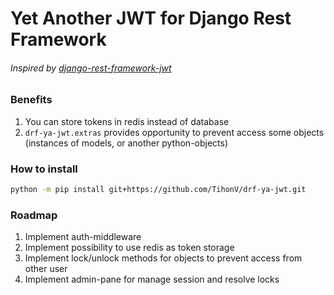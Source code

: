# Yet Another JWT for Django Rest Framework
###### Inspired by [django-rest-framework-jwt](https://github.com/GetBlimp/django-rest-framework-jwt)


### Benefits
1. You can store tokens in redis instead of database
2. `drf-ya-jwt.extras` provides opportunity to prevent access some objects (instances of models, or another python-objects)


### How to install
```bash
python -m pip install git+https://github.com/TihonV/drf-ya-jwt.git
```

### Roadmap
1. Implement auth-middleware
2. Implement possibility to use redis as token storage
3. Implement lock/unlock methods for objects to prevent access from other user
4. Implement admin-pane for manage session and resolve locks
